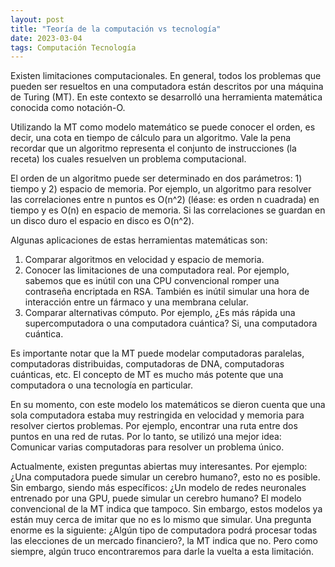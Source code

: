 ```yaml
---
layout: post
title: "Teoría de la computación vs tecnología"
date: 2023-03-04
tags: Computación Tecnología
---
```


Existen limitaciones computacionales. En general, todos los problemas que pueden ser resueltos en una computadora están descritos por una máquina de Turing (MT). En este contexto se desarrolló una herramienta matemática conocida como notación-O. 

Utilizando la MT como modelo matemático se puede conocer el orden, es decir, una cota en tiempo de cálculo para un algoritmo. Vale la pena recordar que un algoritmo representa el conjunto de instrucciones (la receta) los cuales resuelven un problema computacional. 

El orden de un algoritmo puede ser determinado en dos parámetros: 1) tiempo y 2) espacio de memoria. Por ejemplo, un algoritmo para resolver las correlaciones entre n puntos es O(n^2) (léase: es orden n cuadrada) en tiempo y es O(n) en espacio de memoria. Si las correlaciones se guardan en un disco duro el espacio en disco es O(n^2).

Algunas aplicaciones de estas herramientas matemáticas son:

1.	Comparar algoritmos en velocidad y espacio de memoria.
2.	Conocer las limitaciones de una computadora real. Por ejemplo, sabemos que es inútil con una CPU convencional romper una contraseña encriptada en RSA. También es inútil simular una hora de interacción entre un fármaco y una membrana celular. 
3.	Comparar alternativas cómputo. Por ejemplo, ¿Es más rápida una supercomputadora o una computadora cuántica? Si, una computadora cuántica.

Es importante notar que la MT puede modelar computadoras paralelas, computadoras distribuidas, computadoras de DNA, computadoras cuánticas, etc. El concepto de MT es mucho más potente que una computadora o una tecnología en particular. 

En su momento, con este modelo los matemáticos se dieron cuenta que una sola computadora estaba muy restringida en velocidad y memoria para resolver ciertos problemas. Por ejemplo, encontrar una ruta entre dos puntos en una red de rutas. Por lo tanto, se utilizó una mejor idea: Comunicar varias computadoras para resolver un problema único.

Actualmente, existen preguntas abiertas muy interesantes. Por ejemplo: ¿Una computadora puede simular un cerebro humano?, esto no es posible. Sin embargo, siendo más específicos: ¿Un modelo de redes neuronales entrenado por una GPU, puede simular un cerebro humano? El modelo convencional de la MT indica que tampoco. Sin embargo, estos modelos ya están muy cerca de imitar que no es lo mismo que simular. Una pregunta enorme es la siguiente: ¿Algún tipo de computadora podrá procesar todas las elecciones de un mercado financiero?, la MT indica que no. Pero como siempre, algún truco encontraremos para darle la vuelta a esta limitación.




